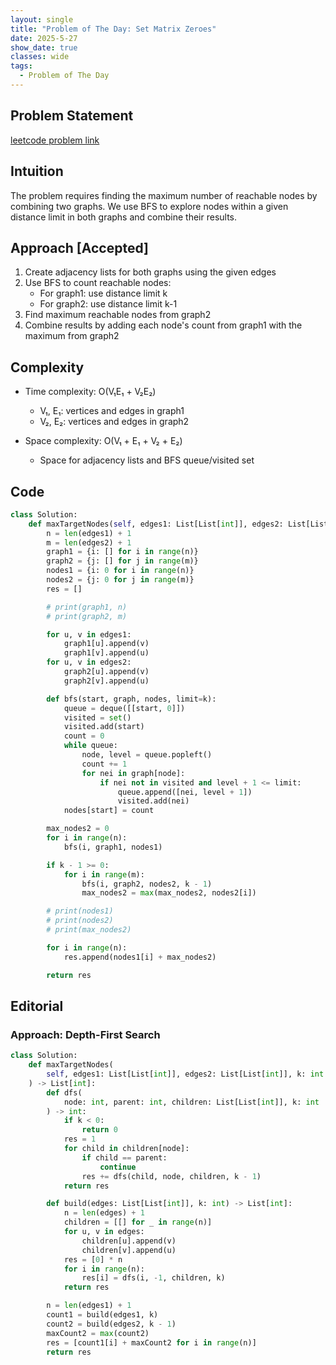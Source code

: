 ```yaml
---
layout: single
title: "Problem of The Day: Set Matrix Zeroes"
date: 2025-5-27
show_date: true
classes: wide
tags:
  - Problem of The Day
---
```


## Problem Statement

[leetcode problem link](https://leetcode.com/problems/maximize-the-number-of-target-nodes-after-connecting-trees-i/description/)

## Intuition

The problem requires finding the maximum number of reachable nodes by combining two graphs. We use BFS to explore nodes within a given distance limit in both graphs and combine their results.

## Approach [Accepted]

1. Create adjacency lists for both graphs using the given edges
2. Use BFS to count reachable nodes:
   - For graph1: use distance limit k
   - For graph2: use distance limit k-1
3. Find maximum reachable nodes from graph2
4. Combine results by adding each node's count from graph1 with the maximum from graph2

## Complexity

- Time complexity: O(V₁E₁ + V₂E₂)

  - V₁, E₁: vertices and edges in graph1
  - V₂, E₂: vertices and edges in graph2

- Space complexity: O(V₁ + E₁ + V₂ + E₂)
  - Space for adjacency lists and BFS queue/visited set

## Code

```python
class Solution:
    def maxTargetNodes(self, edges1: List[List[int]], edges2: List[List[int]], k: int) -> List[int]:
        n = len(edges1) + 1
        m = len(edges2) + 1
        graph1 = {i: [] for i in range(n)}
        graph2 = {j: [] for j in range(m)}
        nodes1 = {i: 0 for i in range(n)}
        nodes2 = {j: 0 for j in range(m)}
        res = []

        # print(graph1, n)
        # print(graph2, m)

        for u, v in edges1:
            graph1[u].append(v)
            graph1[v].append(u)
        for u, v in edges2:
            graph2[u].append(v)
            graph2[v].append(u)

        def bfs(start, graph, nodes, limit=k):
            queue = deque([[start, 0]])
            visited = set()
            visited.add(start)
            count = 0
            while queue:
                node, level = queue.popleft()
                count += 1
                for nei in graph[node]:
                    if nei not in visited and level + 1 <= limit:
                        queue.append([nei, level + 1])
                        visited.add(nei)
            nodes[start] = count

        max_nodes2 = 0
        for i in range(n):
            bfs(i, graph1, nodes1)

        if k - 1 >= 0:
            for i in range(m):
                bfs(i, graph2, nodes2, k - 1)
                max_nodes2 = max(max_nodes2, nodes2[i])

        # print(nodes1)
        # print(nodes2)
        # print(max_nodes2)

        for i in range(n):
            res.append(nodes1[i] + max_nodes2)

        return res

```

## Editorial

### Approach: Depth-First Search

```python
class Solution:
    def maxTargetNodes(
        self, edges1: List[List[int]], edges2: List[List[int]], k: int
    ) -> List[int]:
        def dfs(
            node: int, parent: int, children: List[List[int]], k: int
        ) -> int:
            if k < 0:
                return 0
            res = 1
            for child in children[node]:
                if child == parent:
                    continue
                res += dfs(child, node, children, k - 1)
            return res

        def build(edges: List[List[int]], k: int) -> List[int]:
            n = len(edges) + 1
            children = [[] for _ in range(n)]
            for u, v in edges:
                children[u].append(v)
                children[v].append(u)
            res = [0] * n
            for i in range(n):
                res[i] = dfs(i, -1, children, k)
            return res

        n = len(edges1) + 1
        count1 = build(edges1, k)
        count2 = build(edges2, k - 1)
        maxCount2 = max(count2)
        res = [count1[i] + maxCount2 for i in range(n)]
        return res
```
